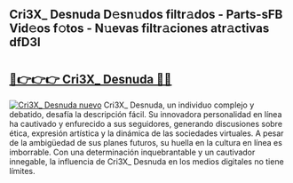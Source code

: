 ## Cri3X_ Desnuda D𝚎sn𝚞dos filtr𝚊dos - Parts-sFB Vid𝚎os f𝚘tos - N𝚞evas filtr𝚊ciones atr𝚊ctivas dfD3I

# <h2><a href="http://mb2gln.tromn.icu/?c=Cri3X_+Desnuda">🔗👉👉👉 Cri3X_ Desnuda 🔗🔗</a></h2>

[![Cri3X_ Desnuda nuevo](https://i.imgur.com/pEAQMta.gif)](http://mb2gln.tromn.icu/?c=Cri3X_+Desnuda)
Cri3X_ Desnuda, un individuo complejo y debatido, desafía la descripción fácil. Su innovadora personalidad en línea ha cautivado y enfurecido a sus seguidores, generando discusiones sobre ética, expresión artística y la dinámica de las sociedades virtuales. A pesar de la ambigüedad de sus planes futuros, su huella en la cultura en línea es imborrable. Con una determinación inquebrantable y un cautivador innegable, la influencia de Cri3X_ Desnuda en los medios digitales no tiene límites.
